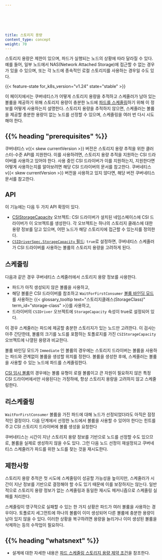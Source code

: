 ```yaml
---






title: 스토리지 용량
content_type: concept
weight: 70
---
```


<!-- overview -->

스토리지 용량은 제한이 있으며, 파드가 실행되는 노드의 상황에 따라 달라질 수 있다.
예를 들어, 일부 노드에서 NAS(Network Attached Storage)에 접근할 수 없는 경우가 있을 수 있으며,
또는 각 노드에 종속적인 로컬 스토리지를 사용하는 경우일 수도 있다.

{{< feature-state for_k8s_version="v1.24" state="stable" >}}

이 페이지에서는 쿠버네티스가 어떻게 스토리지 용량을 추적하고
스케줄러가 남아 있는 볼륨을 제공하기 위해 스토리지 용량이 충분한 노드에
[파드를 스케줄링](/ko/docs/concepts/scheduling-eviction/)하기 위해 이 정보를 어떻게 사용하는지 설명한다.
스토리지 용량을 추적하지 않으면, 스케줄러는
볼륨을 제공할 충분한 용량이 없는 노드를 선정할 수 있으며,
스케줄링을 여러 번 다시 시도해야 한다.

## {{% heading "prerequisites" %}}

쿠버네티스 v{{< skew currentVersion >}} 버전은 스토리지 용량 추적을 위한 클러스터-수준 API를 지원한다. 
이를 사용하려면, 스토리지 용량 추적을 지원하는 CSI 드라이버를 사용하고 있어야 한다. 
사용 중인 CSI 드라이버가 이를 지원하는지, 지원한다면 어떻게 사용하는지를 알아보려면 
해당 CSI 드라이버의 문서를 참고한다. 
쿠버네티스 v{{< skew currentVersion >}} 버전을 사용하고 있지 않다면, 
해당 버전 쿠버네티스 문서를 참고한다.

<!-- body -->

## API

 이 기능에는 다음 두 가지 API 확장이 있다.
- [CSIStorageCapacity](/docs/reference/kubernetes-api/config-and-storage-resources/csi-storage-capacity-v1/) 오브젝트:
  CSI 드라이버가 설치된 네임스페이스에
  CSI 드라이버가 이 오브젝트를 생성한다. 각 오브젝트는
  하나의 스토리지 클래스에 대한 용량 정보를 담고 있으며,
  어떤 노드가 해당 스토리지에 접근할 수 있는지를 정의한다.
- [`CSIDriverSpec.StorageCapacity` 필드](/docs/reference/kubernetes-api/config-and-storage-resources/csi-driver-v1/#CSIDriverSpec):
  `true`로 설정하면, 쿠버네티스 스케줄러가
  CSI 드라이버를 사용하는 볼륨의 스토리지 용량을 고려하게 된다.

## 스케줄링

다음과 같은 경우 쿠버네티스 스케줄러에서 스토리지 용량 정보를 사용한다.
- 파드가 아직 생성되지 않은 볼륨을 사용하고,
- 해당 볼륨은 CSI 드라이버를 참조하고
  `WaitForFirstConsumer`
  [볼륨 바인딩 모드](/ko/docs/concepts/storage/storage-classes/#볼륨-바인딩-모드)를 사용하는
  {{< glossary_tooltip text="스토리지클래스(StorageClass)" term_id="storage-class" >}}를 사용하고,
- 드라이버의 `CSIDriver` 오브젝트에 `StorageCapacity` 속성이
  true로 설정되어 있다.

이 경우 스케줄러는 파드에 제공할
충분한 스토리지가 있는 노드만 고려한다.
이 검사는 아주 간단한데,
볼륨의 크기를 노드를 포함하는 토폴로지를 가진 `CSIStorageCapacity` 오브젝트에
나열된 용량과 비교한다.

볼륨 바인딩 모드가 `Immediate` 인 볼륨의 경우에는 스토리지 드라이버는
볼륨을 사용하는 파드와 관계없이 볼륨을 생성할 위치를 정한다.
볼륨을 생성한 후에, 스케줄러는
볼륨을 사용할 수 있는 노드에 파드를 스케줄링한다.

[CSI 임시 볼륨](/ko/docs/concepts/storage/volumes/#csi)의 경우에는
볼륨 유형이 로컬 볼륨이고
큰 자원이 필요하지 않은 특정 CSI 드라이버에서만 사용된다는 가정하에,
항상 스토리지 용량을 고려하지 않고
스케줄링한다.

## 리스케줄링

`WaitForFirstConsumer` 볼륨을 가진 파드에 대해
노드가 선정되었더라도 아직은 잠정적인 결정이다. 다음 단계에서
선정한 노드에서 볼륨을 사용할 수 있어야 한다는 힌트를 주고
CSI 스토리지 드라이버에 볼륨 생성을 요청한다

쿠버네티스는 시간이 지난 스토리지 용량 정보를 기반으로
노드를 선정할 수도 있으므로, 볼륨을 실제로 생성하지 않을 수도 있다.
그런 다음 노드 선정이 재설정되고 쿠버네티스 스케줄러가
파드를 위한 노드를 찾는 것을 재시도한다.

## 제한사항

스토리지 용량 추적은 첫 시도에 스케줄링이 성공할 가능성을 높이지만,
스케줄러가 시간이 지난 정보를 기반으로
결정해야 할 수도 있기 때문에 이를 보장하지는 않는다.
일반적으로 스토리지 용량 정보가 없는 스케줄링과
동일한 재시도 메커니즘으로 스케줄링 실패를 처리한다.

스케줄링이 영구적으로 실패할 수 있는 한 가지 상황은
파드가 여러 볼륨을 사용하는 경우이다.
토폴로지 세그먼트에 하나의 볼륨이 이미 생성되어
다른 볼륨에 충분한 용량이 남아 있지 않을 수 있다.
이러한 상황을 복구하려면
용량을 늘리거나 이미 생성된 볼륨을 삭제하는 등의 수작업이 필요하다.

## {{% heading "whatsnext" %}}

- 설계에 대한 자세한 내용은
 [파드 스케줄링 스토리지 용량 제약 조건](https://github.com/kubernetes/enhancements/blob/master/keps/sig-storage/1472-storage-capacity-tracking/README.md)을 참조한다.
